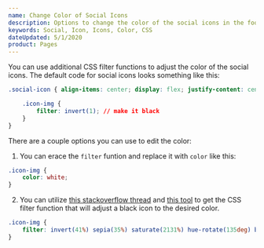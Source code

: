 ```yaml
---
name: Change Color of Social Icons 
description: Options to change the color of the social icons in the footer nodule of Page Builder
keywords: Social, Icon, Icons, Color, CSS
dateUpdated: 5/1/2020
product: Pages
---
```


You can use additional CSS filter functions to adjust the color of the social icons. The default code for social icons looks something like this:

```css
.social-icon { align-items: center; display: flex; justify-content: center; height: 45px; width: 45px;

    .icon-img {
        filter: invert(1); // make it black
    }
}
```

There are a couple options you can use to edit the color: 

1. You can erace the `filter` funtion and replace it with `color` like this:

```css
.icon-img {
    color: white;
}
```

2. You can utilize [this stackoverflow thread](https://stackoverflow.com/questions/7415872/change-color-of-png-image-via-css) and [this tool](https://codepen.io/sosuke/pen/Pjoqqp) to get the CSS filter function that will adjust a black icon to the desired color.

```css
.icon-img {
    filter: invert(41%) sepia(35%) saturate(2131%) hue-rotate(135deg) brightness(83%) contrast(102%); // make it #00866F
}
```

